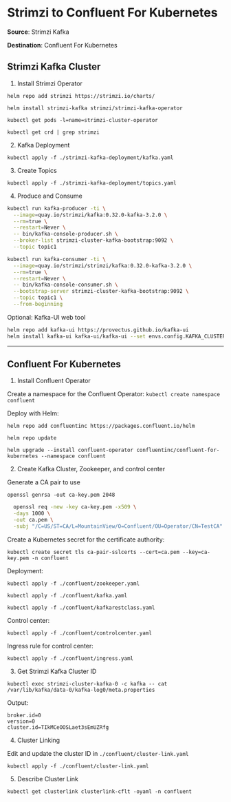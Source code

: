 # Strimzi to Confluent For Kubernetes

**Source**: Strimzi Kafka

**Destination**: Confluent For Kubernetes

## Strimzi Kafka Cluster

1. Install Strimzi Operator

`helm repo add strimzi https://strimzi.io/charts/`

`helm install strimzi-kafka strimzi/strimzi-kafka-operator`

`kubectl get pods -l=name=strimzi-cluster-operator`

`kubectl get crd | grep strimzi`

2. Kafka Deployment

`kubectl apply -f ./strimzi-kafka-deployment/kafka.yaml`

3. Create Topics

`kubectl apply -f ./strimzi-kafka-deployment/topics.yaml`

4. Produce and Consume

```sh
kubectl run kafka-producer -ti \
  --image=quay.io/strimzi/kafka:0.32.0-kafka-3.2.0 \
  --rm=true \
  --restart=Never \
  -- bin/kafka-console-producer.sh \
  --broker-list strimzi-cluster-kafka-bootstrap:9092 \
  --topic topic1
```

```sh
kubectl run kafka-consumer -ti \
  --image=quay.io/strimzi/strimzi/kafka:0.32.0-kafka-3.2.0 \
  --rm=true \
  --restart=Never \
  -- bin/kafka-console-consumer.sh \
  --bootstrap-server strimzi-cluster-kafka-bootstrap:9092 \
  --topic topic1 \
  --from-beginning
```

Optional: Kafka-UI web tool

```sh
helm repo add kafka-ui https://provectus.github.io/kafka-ui 
helm install kafka-ui kafka-ui/kafka-ui --set envs.config.KAFKA_CLUSTERS_0_NAME=strimzi-cluster  --set envs.config.KAFKA_CLUSTERS_0_BOOTSTRAPSERVERS=strimzi-cluster-kafka-bootstrap:9092 --set service.type=LoadBalancer 
```

---

## Confluent For Kubernetes

1. Install Confluent Operator

Create a namespace for the Confluent Operator: `kubectl create namespace confluent`

Deploy with Helm:

`helm repo add confluentinc https://packages.confluent.io/helm`

`helm repo update`

`helm upgrade --install confluent-operator confluentinc/confluent-for-kubernetes --namespace confluent`

2. Create Kafka Cluster, Zookeeper, and control center

Generate a CA pair to use

`openssl genrsa -out ca-key.pem 2048`

```sh
  openssl req -new -key ca-key.pem -x509 \
  -days 1000 \
  -out ca.pem \
  -subj "/C=US/ST=CA/L=MountainView/O=Confluent/OU=Operator/CN=TestCA"
```

Create a Kubernetes secret for the certificate authority:

`kubectl create secret tls ca-pair-sslcerts --cert=ca.pem --key=ca-key.pem -n confluent`

Deployment: 

`kubectl apply -f ./confluent/zookeeper.yaml`

`kubectl apply -f ./confluent/kafka.yaml`

`kubectl apply -f ./confluent/kafkarestclass.yaml`

Control center: 

`kubectl apply -f ./confluent/controlcenter.yaml`

Ingress rule for control center:

`kubectl apply -f ./confluent/ingress.yaml`

3. Get Strimzi Kafka Cluster ID

`kubectl exec strimzi-cluster-kafka-0 -c kafka -- cat /var/lib/kafka/data-0/kafka-log0/meta.properties`

Output:

```properties
broker.id=0
version=0
cluster.id=TIkMCeOOSLaet3sEmUZRfg
```

4. Cluster Linking

Edit and update the cluster ID in `./confluent/cluster-link.yaml`

`kubectl apply -f ./confluent/cluster-link.yaml`

5. Describe Cluster Link

`kubectl get clusterlink clusterlink-cflt -oyaml -n confluent`
